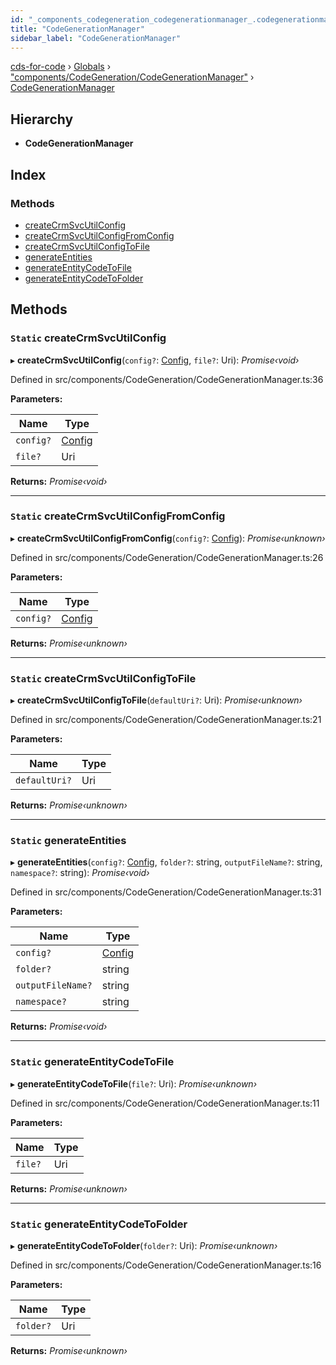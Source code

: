 ```yaml
---
id: "_components_codegeneration_codegenerationmanager_.codegenerationmanager"
title: "CodeGenerationManager"
sidebar_label: "CodeGenerationManager"
---
```


[cds-for-code](../index.md) › [Globals](../globals.md) › ["components/CodeGeneration/CodeGenerationManager"](../modules/_components_codegeneration_codegenerationmanager_.md) › [CodeGenerationManager](_components_codegeneration_codegenerationmanager_.codegenerationmanager.md)

## Hierarchy

* **CodeGenerationManager**

## Index

### Methods

* [createCrmSvcUtilConfig](_components_codegeneration_codegenerationmanager_.codegenerationmanager.md#static-createcrmsvcutilconfig)
* [createCrmSvcUtilConfigFromConfig](_components_codegeneration_codegenerationmanager_.codegenerationmanager.md#static-createcrmsvcutilconfigfromconfig)
* [createCrmSvcUtilConfigToFile](_components_codegeneration_codegenerationmanager_.codegenerationmanager.md#static-createcrmsvcutilconfigtofile)
* [generateEntities](_components_codegeneration_codegenerationmanager_.codegenerationmanager.md#static-generateentities)
* [generateEntityCodeToFile](_components_codegeneration_codegenerationmanager_.codegenerationmanager.md#static-generateentitycodetofile)
* [generateEntityCodeToFolder](_components_codegeneration_codegenerationmanager_.codegenerationmanager.md#static-generateentitycodetofolder)

## Methods

### `Static` createCrmSvcUtilConfig

▸ **createCrmSvcUtilConfig**(`config?`: [Config](../interfaces/_api_cds_webapi_cdswebapi_.cdswebapi.config.md), `file?`: Uri): *Promise‹void›*

Defined in src/components/CodeGeneration/CodeGenerationManager.ts:36

**Parameters:**

Name | Type |
------ | ------ |
`config?` | [Config](../interfaces/_api_cds_webapi_cdswebapi_.cdswebapi.config.md) |
`file?` | Uri |

**Returns:** *Promise‹void›*

___

### `Static` createCrmSvcUtilConfigFromConfig

▸ **createCrmSvcUtilConfigFromConfig**(`config?`: [Config](../interfaces/_api_cds_webapi_cdswebapi_.cdswebapi.config.md)): *Promise‹unknown›*

Defined in src/components/CodeGeneration/CodeGenerationManager.ts:26

**Parameters:**

Name | Type |
------ | ------ |
`config?` | [Config](../interfaces/_api_cds_webapi_cdswebapi_.cdswebapi.config.md) |

**Returns:** *Promise‹unknown›*

___

### `Static` createCrmSvcUtilConfigToFile

▸ **createCrmSvcUtilConfigToFile**(`defaultUri?`: Uri): *Promise‹unknown›*

Defined in src/components/CodeGeneration/CodeGenerationManager.ts:21

**Parameters:**

Name | Type |
------ | ------ |
`defaultUri?` | Uri |

**Returns:** *Promise‹unknown›*

___

### `Static` generateEntities

▸ **generateEntities**(`config?`: [Config](../interfaces/_api_cds_webapi_cdswebapi_.cdswebapi.config.md), `folder?`: string, `outputFileName?`: string, `namespace?`: string): *Promise‹void›*

Defined in src/components/CodeGeneration/CodeGenerationManager.ts:31

**Parameters:**

Name | Type |
------ | ------ |
`config?` | [Config](../interfaces/_api_cds_webapi_cdswebapi_.cdswebapi.config.md) |
`folder?` | string |
`outputFileName?` | string |
`namespace?` | string |

**Returns:** *Promise‹void›*

___

### `Static` generateEntityCodeToFile

▸ **generateEntityCodeToFile**(`file?`: Uri): *Promise‹unknown›*

Defined in src/components/CodeGeneration/CodeGenerationManager.ts:11

**Parameters:**

Name | Type |
------ | ------ |
`file?` | Uri |

**Returns:** *Promise‹unknown›*

___

### `Static` generateEntityCodeToFolder

▸ **generateEntityCodeToFolder**(`folder?`: Uri): *Promise‹unknown›*

Defined in src/components/CodeGeneration/CodeGenerationManager.ts:16

**Parameters:**

Name | Type |
------ | ------ |
`folder?` | Uri |

**Returns:** *Promise‹unknown›*
